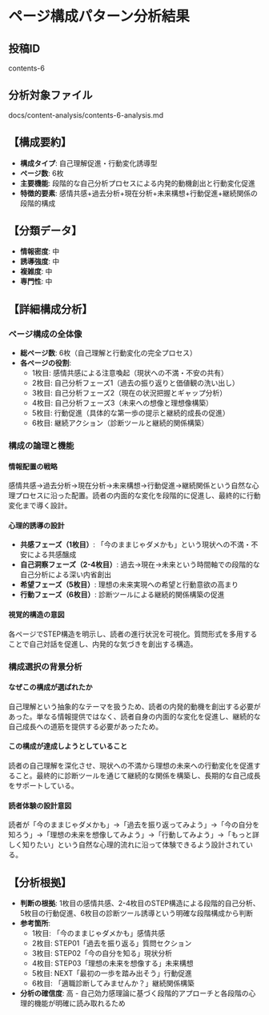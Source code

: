 # ページ構成パターン分析結果

## 投稿ID
contents-6

## 分析対象ファイル
docs/content-analysis/contents-6-analysis.md

## 【構成要約】
- **構成タイプ**: 自己理解促進・行動変化誘導型
- **ページ数**: 6枚
- **主要機能**: 段階的な自己分析プロセスによる内発的動機創出と行動変化促進
- **特徴的要素**: 感情共感+過去分析+現在分析+未来構想+行動促進+継続関係の段階的構成

## 【分類データ】
- **情報密度**: 中
- **誘導強度**: 中
- **複雑度**: 中
- **専門性**: 中

## 【詳細構成分析】

### ページ構成の全体像
- **総ページ数**: 6枚（自己理解と行動変化の完全プロセス）
- **各ページの役割**:
  - 1枚目: 感情共感による注意喚起（現状への不満・不安の共有）
  - 2枚目: 自己分析フェーズ1（過去の振り返りと価値観の洗い出し）
  - 3枚目: 自己分析フェーズ2（現在の状況把握とギャップ分析）
  - 4枚目: 自己分析フェーズ3（未来への想像と理想像構築）
  - 5枚目: 行動促進（具体的な第一歩の提示と継続的成長の促進）
  - 6枚目: 継続アクション（診断ツールと継続的関係構築）

### 構成の論理と機能

#### 情報配置の戦略
感情共感→過去分析→現在分析→未来構想→行動促進→継続関係という自然な心理プロセスに沿った配置。読者の内面的な変化を段階的に促進し、最終的に行動変化まで導く設計。

#### 心理的誘導の設計
- **共感フェーズ（1枚目）**: 「今のままじゃダメかも」という現状への不満・不安による共感醸成
- **自己洞察フェーズ（2-4枚目）**: 過去→現在→未来という時間軸での段階的な自己分析による深い内省創出
- **希望フェーズ（5枚目）**: 理想の未来実現への希望と行動意欲の高まり
- **行動フェーズ（6枚目）**: 診断ツールによる継続的関係構築の促進

#### 視覚的構造の意図
各ページでSTEP構造を明示し、読者の進行状況を可視化。質問形式を多用することで自己対話を促進し、内発的な気づきを創出する構造。

### 構成選択の背景分析

#### なぜこの構成が選ばれたか
自己理解という抽象的なテーマを扱うため、読者の内発的動機を創出する必要があった。単なる情報提供ではなく、読者自身の内面的な変化を促進し、継続的な自己成長への道筋を提供する必要があったため。

#### この構成が達成しようとしていること
読者の自己理解を深化させ、現状への不満から理想の未来への行動変化を促進すること。最終的に診断ツールを通じて継続的な関係を構築し、長期的な自己成長をサポートしている。

#### 読者体験の設計意図
読者が「今のままじゃダメかも」→「過去を振り返ってみよう」→「今の自分を知ろう」→「理想の未来を想像してみよう」→「行動してみよう」→「もっと詳しく知りたい」という自然な心理的流れに沿って体験できるよう設計されている。

## 【分析根拠】
- **判断の根拠**: 1枚目の感情共感、2-4枚目のSTEP構造による段階的自己分析、5枚目の行動促進、6枚目の診断ツール誘導という明確な段階構成から判断
- **参考箇所**: 
  - 1枚目: 「今のままじゃダメかも」感情共感
  - 2枚目: STEP01「過去を振り返る」質問セクション
  - 3枚目: STEP02「今の自分を知る」現状分析
  - 4枚目: STEP03「理想の未来を想像する」未来構想
  - 5枚目: NEXT「最初の一歩を踏み出そう」行動促進
  - 6枚目: 「適職診断してみませんか？」継続関係構築
- **分析の確信度**: 高 - 自己効力感理論に基づく段階的アプローチと各段階の心理的機能が明確に読み取れるため